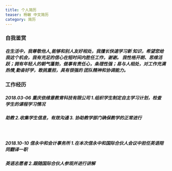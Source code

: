 ```yaml
---
title: 个人简历
teaser: 杨敏 中文简历 
category: 简历
---
```




###                                                  **自我鉴赏**

##### 在生活中，我尊敬他人,能够和别人友好相处，我擅长快速学习新 知识，希望您给我这个机会，我有充足的信心在短时间内胜任工作，谢谢。 我性格开朗、思维活跃；拥有年轻人的朝气蓬勃，做事有责任心，条理性强；易与人相处，对工作充满热情,勤奋好学，敢挑重担，具有很强的 团队精神和协调能力。 



###                                                  **工作经历**

##### 2018.03-06   重庆依维意教育科技有限公司    1.组织学生制定自主学习计划，检查学生的课程学习情况 

##### 助教                                                                      2.收集学生信息，有效沟通 3. 协助教学部门确保教学的正常进行

​                                                                                

##### 2018.10-10   信永中和会计事务所                   1.在本次信永中和国际合伙人会议中担任英语陪同翻译一职 

##### 英语志愿者                                                          2.跟随国际合伙人参观并进行讲解 





